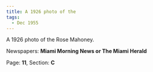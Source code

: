 ```yaml
---  
title: A 1926 photo of the  
tags:  
  - Dec 1955  
---  
```

  
A 1926 photo of the Rose Mahoney.  
  
Newspapers: **Miami Morning News or The Miami Herald**  
  
Page: **11**, Section: **C** 
